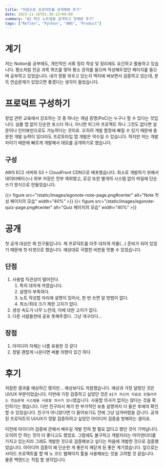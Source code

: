 ```yaml
---
title: "처음으로 프로덕트를 공개해본 후기"
date: 2023-11-16T01:30:12+09:00
summary: "AI 퀴즈 노트앱을 공개하고 망해본 후기"
tags: ["Reflex", "Python", "AWS", "Product"]
---
```

# 계기

저는 Notion을 공부에도, 개인적인 서류 정리 작성 및 정리에도 요긴하고 활용하고 있습니다. 평소처럼 전공 과목 퀴즈를 맞아 평소 강의를 들으며 작성해두었던 페이지를 들으며 공부하고 있었습니다. 내가 정말 외우고 있는지 백지에 써보면서 검증하고 있는데, 문득 연습문제가 있었으면 좋겠다는 생각이 들었습니다.

# 프로덕트 구성하기

창업 관련 교육에서 강조하는 것 중 하나는 개념 증명(PoC)는 누구나 할 수 있다는 것입니다. 실물 앱 없이 단순한 포스터 하나, 아니면 피그마 프로젝트 하나 그것도 없다면 설문이나 인터뷰만으로도 가능하다는 것이죠. 오히려 개발 함정에 빠질 수 있기 때문에 충분한 개발 능력이 있더라도 프로토타입 앱 개발은 악수일 수 있습니다. 하지만 저는 개발자이기 때문에 빠르게 개발해서 데모를 공개하기로 했습니다.

## 구성

AWS EC2 서버와 S3 + CloudFront CDN으로 배포했습니다. 최소로 개발하기 위해서 데이터베이스나 외부 저장은 전부 제외했고, 로깅 또한 별개의 시스템 없이 파일에 단순 쓰기 방식으로 만들었습니다. 

{{< figure src="/static/images/egonote-note-page.png#center" alt="Note 작성 페이지의 모습" width="40%" >}}
{{< figure src="/static/images/egonote-quiz-page.png#center" alt="Quiz 페이지의 모습" width="40%" >}}

# 공개

첫 공개 대상은 제 친구들입니다. 제 프로덕트를 아주 대차게 까줄(…) 준비가 되어 있었기 때문에 첫 타겟으로 했습니다. 예상대로 극렬한 비판을 맛볼 수 있었습니다. 

## 단점

1. 사용법 직관성이 떨어진다.
    1. 특히 대차게 까였습니다.
    2. 설명이 부족하다.
    3. 노트 작성할 자리에 설명이 있어서, 한 번 쓰면 알 방법이 없다.
    4. 최소/최대 크기 제한 고지가 없다.
2. 생성 속도가 너무 느린데, 이에 대한 고지가 없다.
3. 다른 사람들한테 공유 못해주겠다. 그냥 개구리다…

## 장점

1. 아이디어 자체는 나름 유용한 것 같다
2. 정말 괜찮게 나온다면 써볼 의향이 있긴 하다

# 후기

처참한 결과를 예상하긴 했지만… 예상보다도 처참했습니다. 예상과 가장 달랐던 것은 UI/UX 부분이었습니다. 이번에 가장 검증하고 싶었던 것은 `AI가 자신의 자료로 만들어주는 연습문제 시스템을 사용할 의사가 있나`였습니다. 사용할 의사가 없지는 않다는 것을 확인하기는 했습니다. 다만 친구라서 제가 한 부가적인 보충 설명까지 다 들은 후에야 확인할 수 있었습니다. 친구가 아니었다면 다 들어보기도 전에 그냥 넘겨버렸을 겁니다. 공개된 프로덕트의 UI/UX가 정말 검증하려고 싶었던 아이디어 검증을 방해하는 셈이죠.

이전에 아이디어 검증에 관해서 배우길 개발 전혀 할 필요 없다고 했던 것이 기억납니다. 오히려 안 하는 것이 더 좋다고도 했었죠. 그럼에도 불구하고 개발자라는 아이덴티티를 가지고 있는지라 그래도 개발한 것으로 검증해보고 싶다는 마음에 개발한 것으로 검증했었습니다. 아이디어 검증이 왜 단순한 게 좋은지 깨닫게 된 좋은 계기였습니다. 앞으로는 사이드 프로젝트를 할 때 노 코드 웹페이지 툴을 사용해보는 것을 고려할 것 같습니다. 물론 백엔드는 직접 할 생각입니다.
